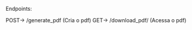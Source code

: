 Endpoints: 

POST->  /generate_pdf         (Cria o pdf)
GET->   /download_pdf/<filename>       (Acessa o pdf)
